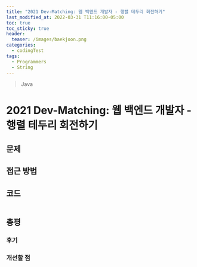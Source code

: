 ```yaml
---
title: "2021 Dev-Matching: 웹 백엔드 개발자 - 행렬 테두리 회전하기"
last_modified_at: 2022-03-31 T11:16:00-05:00
toc: true
toc_sticky: true
header:
  teaser: /images/baekjoon.png
categories:
  - codingTest
tags:
  - Programmers
  - String
---
```


> Java

# 2021 Dev-Matching: 웹 백엔드 개발자 - 행렬 테두리 회전하기

## 문제

## 접근 방법

## 코드

```java

```

## 총평

### 후기

### 개선할 점
